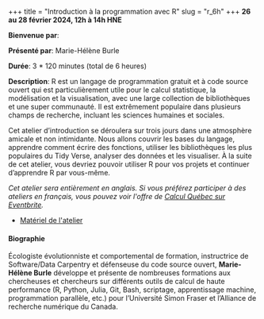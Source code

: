 +++
title = "Introduction à la programmation avec R"
slug = "r_6h"
+++
**26 au 28 février 2024, 12h à 14h HNE**

**Bienvenue par**: 

**Présenté par**: Marie-Hélène Burle

**Durée**: 3 * 120 minutes (total de 6 heures)

**Description**:
R est un langage de programmation gratuit et à code source
ouvert qui est particulièrement utile pour le calcul
statistique, la modélisation et la visualisation, avec une
large collection de bibliothèques et une super communauté.
Il est extrêmement populaire dans plusieurs champs de
recherche, incluant les sciences humaines et sociales.

Cet atelier d’introduction se déroulera sur trois
jours dans une atmosphère amicale et non intimidante.
Nous allons couvrir les bases du langage, apprendre comment
écrire des fonctions, utiliser les bibliothèques les plus
populaires du Tidy Verse, analyser des données et les visualiser.
À la suite de cet atelier, vous devriez pouvoir utiliser R
pour vos projets et continuer d’apprendre R par vous-même.

*Cet atelier sera entièrement en anglais.
Si vous préférez participer à des ateliers en français, vous pouvez voir
l'offre de [Calcul Québec sur Eventbrite](https://www.eventbrite.ca/o/calcul-quebec-8295332683).*

* [Matériel de l'atelier](https://mint.westdri.ca/r/top_hss)

#### Biographie

Écologiste évolutionniste et comportemental de formation, instructrice de Software/Data Carpentry et défenseuse du code source ouvert, **Marie-Hélène Burle** développe et présente de nombreuses formations aux chercheuses et chercheurs sur différents outils de calcul de haute performance (R, Python, Julia, Git, Bash, scriptage, apprentissage machine, programmation parallèle, etc.) pour l’Université Simon Fraser et l’Alliance de recherche numérique du Canada.
